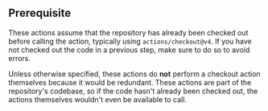 ## Prerequisite

These actions assume that the repository has already been checked out before
calling the action, typically using `actions/checkout@v4`. If you have not
checked out the code in a previous step, make sure to do so to avoid errors.

Unless otherwise specified, these actions do **not** perform a checkout action
themselves because it would be redundant. These actions are part of the
repository's codebase, so if the code hasn't already been checked out, the
actions themselves wouldn't even be available to call.
